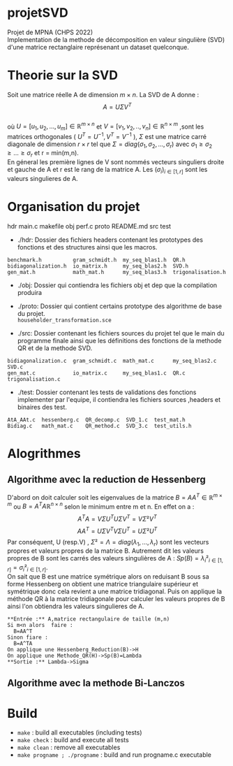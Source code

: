 # projetSVD  
Projet de MPNA (CHPS 2022)  
Implementation de la methode de décomposition en valeur singulière (SVD) d'une matrice rectanglaire représenant un dataset quelconque.

# Theorie sur la SVD
Soit une matrice réelle A de dimension $m \times n$. La SVD de A donne :  $$A=U \Sigma V^T$$  
où $U=[u_1,u_2,...,u_m] \in \mathbb{R}^{m\times n}$ et $V=[v_1,v_2,..,v_n] \in \mathbb{R}^{n\times m}$ ,sont les matrices orthogonales ( $U^T=U^{-1},V^T=V^{-1}$ ), $\Sigma$ est une matrice carré diagonale de dimension $r \times r$ tel que $\Sigma = diag(\sigma_1,\sigma_2,...,\sigma_r)$ avec $\sigma_1 \geq \sigma_2 \geq... \geq \sigma_r$ et r = min(m,n).  
En géneral les première lignes de V sont nommés vecteurs singuliers droite et gauche de A et r est le rang de la matrice A. Les $(\sigma_i)_{i \in {[1,r]}}$ sont les valeurs singulieres de A.
# Organisation du projet
hdr  main.c  makefile  obj  perf.c  proto  README.md  src  test  

- ./hdr: Dossier des fichiers headers contenant les prototypes des fonctions et des  structures ainsi que les macros.
```   
benchmark.h          gram_schmidt.h  my_seq_blas1.h  QR.h  
bidiagonalization.h  io_matrix.h     my_seq_blas2.h  SVD.h  
gen_mat.h            math_mat.h      my_seq_blas3.h  trigonalisation.h  
```
- ./obj:  Dossier qui contiendra les fichiers obj et dep que la compilation produira  

- ./proto:  Dossier qui contient certains prototype des algorithme de base du projet.  
```householder_transformation.sce  ```

- ./src: Dossier contenant les fichiers sources du projet tel que le main du programme finale ainsi que les définitions des fonctions de la methode QR et de la methode SVD.
```
bidiagonalization.c  gram_schmidt.c  math_mat.c      my_seq_blas2.c  SVD.c  
gen_mat.c            io_matrix.c     my_seq_blas1.c  QR.c            trigonalisation.c  
```
- ./test:  Dossier contenant les tests de validations des fonctions implementer par l'equipe, il contiendra les fichiers sources ,headers et binaires des test.  
```
AtA_AAt.c  hessenberg.c  QR_decomp.c  SVD_1.c  test_mat.h  
Bidiag.c   math_mat.c    QR_method.c  SVD_3.c  test_utils.h  
```

# Alogrithmes 
## Algorithme avec la reduction de Hessenberg
D'abord on doit calculer soit les eigenvalues de la matrice $B=AA^T \in \mathbb{R}^{m\times m}$ ou $B=A^TA \mathbb{R}^{n\times n}$ selon le minimum entre m et n. En effet on a :
$$A^TA = V \Sigma U^T U \Sigma V^T = V \Sigma²V^T$$
$$AA^T = U \Sigma V^T V \Sigma U^T = U \Sigma²U^T$$
Par conséquent, U (resp.V) , $\Sigma²=\Lambda = diag(\lambda_1,...,\lambda_r)$  sont les vecteurs propres et valeurs propres de la matrice B. Autrement dit les valeurs propres de B sont les carrés des valeurs singulières de A :   $Sp(B) = \lambda_i²_{i \in {[1,r]}} = \sigma_i²_{i \in {[1,r]}}$.  
On sait que B est une matrice symétrique alors on reduisant B sous sa forme Hessenberg on obtient une matrice triangulaire supérieur et symétrique donc cela revient a une matrice tridiagonal. Puis on applique la méthode QR à la matrice tridiagonale pour calculer les valeurs propres de B ainsi l'on obtiendra les valeurs singulieres de A.
```
**Entrée :** A,matrice rectangulaire de taille (m,n)
Si m<n alors  faire :
  B=AA^T
Sinon fiare :
  B=A^TA 
On applique une Hessenberg_Reduction(B)->H
On applique une Methode_QR(H)->Sp(B)=Lambda
**Sortie :** Lambda->Sigma
```
## Algorithme avec la methode Bi-Lanczos
# Build
- `make` : build all executables (including tests)
- `make check` : build and execute all tests
- `make clean` : remove all executables
- `make progname ; ./progname` : build and run progname.c executable
